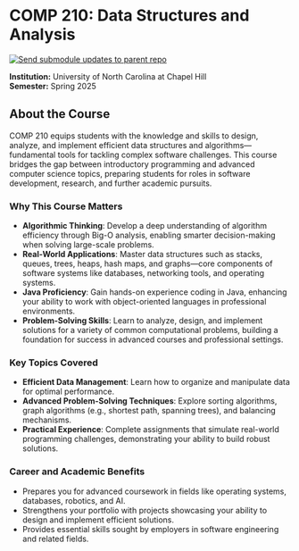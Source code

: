 # COMP 210: Data Structures and Analysis
[![Send submodule updates to parent repo](https://github.com/sarahuston77/COMP-210-Data-Structures-and-Analysis/actions/workflows/main.yml/badge.svg)](https://github.com/sarahuston77/COMP-210-Data-Structures-and-Analysis/actions/workflows/main.yml)

**Institution:** University of North Carolina at Chapel Hill  
**Semester:** Spring 2025  

## About the Course

COMP 210 equips students with the knowledge and skills to design, analyze, and implement efficient data structures and algorithms—fundamental tools for tackling complex software challenges. This course bridges the gap between introductory programming and advanced computer science topics, preparing students for roles in software development, research, and further academic pursuits.

### Why This Course Matters

- **Algorithmic Thinking**: Develop a deep understanding of algorithm efficiency through Big-O analysis, enabling smarter decision-making when solving large-scale problems.
- **Real-World Applications**: Master data structures such as stacks, queues, trees, heaps, hash maps, and graphs—core components of software systems like databases, networking tools, and operating systems.
- **Java Proficiency**: Gain hands-on experience coding in Java, enhancing your ability to work with object-oriented languages in professional environments.
- **Problem-Solving Skills**: Learn to analyze, design, and implement solutions for a variety of common computational problems, building a foundation for success in advanced courses and professional settings.

### Key Topics Covered

- **Efficient Data Management**: Learn how to organize and manipulate data for optimal performance.
- **Advanced Problem-Solving Techniques**: Explore sorting algorithms, graph algorithms (e.g., shortest path, spanning trees), and balancing mechanisms.
- **Practical Experience**: Complete assignments that simulate real-world programming challenges, demonstrating your ability to build robust solutions.

### Career and Academic Benefits

- Prepares you for advanced coursework in fields like operating systems, databases, robotics, and AI.
- Strengthens your portfolio with projects showcasing your ability to design and implement efficient solutions.
- Provides essential skills sought by employers in software engineering and related fields.
